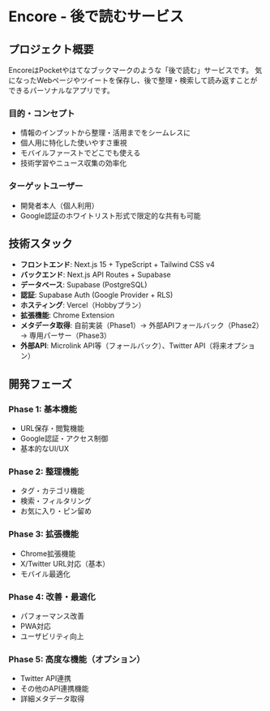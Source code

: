 # Encore - 後で読むサービス

## プロジェクト概要

EncoreはPocketやはてなブックマークのような「後で読む」サービスです。
気になったWebページやツイートを保存し、後で整理・検索して読み返すことができるパーソナルなアプリです。

### 目的・コンセプト

- 情報のインプットから整理・活用までをシームレスに
- 個人用に特化した使いやすさ重視
- モバイルファーストでどこでも使える
- 技術学習やニュース収集の効率化

### ターゲットユーザー

- 開発者本人（個人利用）
- Google認証のホワイトリスト形式で限定的な共有も可能

## 技術スタック

- **フロントエンド**: Next.js 15 + TypeScript + Tailwind CSS v4
- **バックエンド**: Next.js API Routes + Supabase
- **データベース**: Supabase (PostgreSQL)
- **認証**: Supabase Auth (Google Provider + RLS)
- **ホスティング**: Vercel（Hobbyプラン）
- **拡張機能**: Chrome Extension
- **メタデータ取得**: 自前実装（Phase1）→ 外部APIフォールバック（Phase2）→ 専用パーサー（Phase3）
- **外部API**: Microlink API等（フォールバック）、Twitter API（将来オプション）

## 開発フェーズ

### Phase 1: 基本機能
- URL保存・閲覧機能
- Google認証・アクセス制御
- 基本的なUI/UX

### Phase 2: 整理機能
- タグ・カテゴリ機能
- 検索・フィルタリング
- お気に入り・ピン留め

### Phase 3: 拡張機能
- Chrome拡張機能
- X/Twitter URL対応（基本）
- モバイル最適化

### Phase 4: 改善・最適化
- パフォーマンス改善
- PWA対応
- ユーザビリティ向上

### Phase 5: 高度な機能（オプション）
- Twitter API連携
- その他のAPI連携機能
- 詳細メタデータ取得